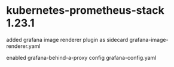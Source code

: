 # kubernetes-prometheus-stack 1.23.1

added grafana image renderer plugin as sidecard grafana-image-renderer.yaml

enabled grafana-behind-a-proxy config   grafana-config.yaml
